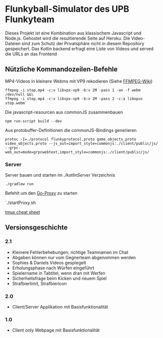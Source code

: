 # Flunkyball-Simulator des UPB Flunkyteam

Dieses Projekt ist eine Kombination aus klassischem Javascript und Node.js.
Gehostet wird die resultierende Seite auf Heroku.
Die Video-Dateien sind zum Schutz der Privatsphäre nicht in diesem Repository gespeichert.
Das Kotlin backend erfragt eine Liste von Videos und served die URLs an das Frontend

## Nützliche Kommandozeilen-Befehle
MP4-Videos in kleinere Webms mit VP9 rekodieren (Siehe [FFMPEG-Wiki](https://trac.ffmpeg.org/wiki/Encode/VP9#twopass))

```
ffmpeg -i stop.mp4 -c:v libvpx-vp9 -b:v 2M -pass 1 -an -f webm /dev/null &&\
ffmpeg -i stop.mp4 -c:v libvpx-vp9 -b:v 2M -pass 2 -c:a libopus stop.webm`
```

Die javascript-resourcen aus commonJS zusammenbauen

`npm run-script build --dev`

Aus protobuffer-Definitionen die commonJS-Bindings generieren

`protoc -I=./protocol flunkyprotocol.proto game_objects.proto video_objects.proto --js_out=import_style=commonjs:./client/public/js/ --grpc-web_out=mode=grpcwebtext,import_style=commonjs:./client/public/js/`

### Server

Server bauen und starten im *./kotlinServer* Verzeichnis

`./gradlew run`

Befehlt um den [Go-Proxy](https://github.com/improbable-eng/grpc-web/tree/master/go/grpcwebproxy) zu starten

`./startProxy.sh

[tmux cheat sheet](https://tmuxcheatsheet.com)

## Versionsgeschichte

### 2.1

- Kleinere Fehlerbehebungen; richtige Teamnamen im Chat
- Abgaben können nur vom Gegnerteam abgenommen werden
- Sophies & Daniels Videos gespiegelt
- Erholungsphase nach Würfen eingeführt
- Spielername in Tabtitel, wenn dran mit Werfen
- Sicherheitsfrage beim Kicken und neuem Spiel
- Strafbierlimit, Strafbiericon

### 2.0

- Client/Server Applikation mit Basisfunktionalität

### 1.0

- Client only Webpage mit Basisfunktionalität
